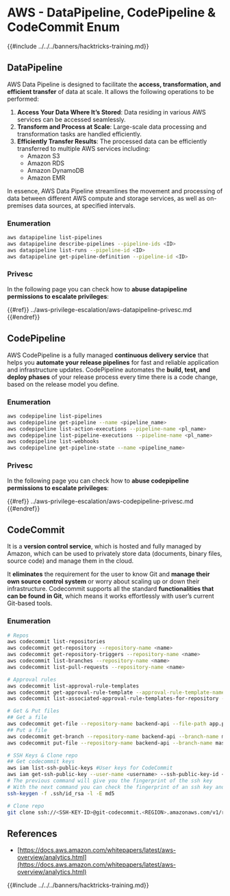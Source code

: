 # AWS - DataPipeline, CodePipeline & CodeCommit Enum

{{#include ../../../banners/hacktricks-training.md}}

## DataPipeline

AWS Data Pipeline is designed to facilitate the **access, transformation, and efficient transfer** of data at scale. It allows the following operations to be performed:

1. **Access Your Data Where It’s Stored**: Data residing in various AWS services can be accessed seamlessly.
2. **Transform and Process at Scale**: Large-scale data processing and transformation tasks are handled efficiently.
3. **Efficiently Transfer Results**: The processed data can be efficiently transferred to multiple AWS services including:
   - Amazon S3
   - Amazon RDS
   - Amazon DynamoDB
   - Amazon EMR

In essence, AWS Data Pipeline streamlines the movement and processing of data between different AWS compute and storage services, as well as on-premises data sources, at specified intervals.

### Enumeration

```bash
aws datapipeline list-pipelines
aws datapipeline describe-pipelines --pipeline-ids <ID>
aws datapipeline list-runs --pipeline-id <ID>
aws datapipeline get-pipeline-definition --pipeline-id <ID>
```

### Privesc

In the following page you can check how to **abuse datapipeline permissions to escalate privileges**:

{{#ref}}
../aws-privilege-escalation/aws-datapipeline-privesc.md
{{#endref}}

## CodePipeline

AWS CodePipeline is a fully managed **continuous delivery service** that helps you **automate your release pipelines** for fast and reliable application and infrastructure updates. CodePipeline automates the **build, test, and deploy phases** of your release process every time there is a code change, based on the release model you define.

### Enumeration

```bash
aws codepipeline list-pipelines
aws codepipeline get-pipeline --name <pipeline_name>
aws codepipeline list-action-executions --pipeline-name <pl_name>
aws codepipeline list-pipeline-executions --pipeline-name <pl_name>
aws codepipeline list-webhooks
aws codepipeline get-pipeline-state --name <pipeline_name>
```

### Privesc

In the following page you can check how to **abuse codepipeline permissions to escalate privileges**:

{{#ref}}
../aws-privilege-escalation/aws-codepipeline-privesc.md
{{#endref}}

## CodeCommit

It is a **version control service**, which is hosted and fully managed by Amazon, which can be used to privately store data (documents, binary files, source code) and manage them in the cloud.

It **eliminates** the requirement for the user to know Git and **manage their own source control system** or worry about scaling up or down their infrastructure. Codecommit supports all the standard **functionalities that can be found in Git**, which means it works effortlessly with user’s current Git-based tools.

### Enumeration

```bash
# Repos
aws codecommit list-repositories
aws codecommit get-repository --repository-name <name>
aws codecommit get-repository-triggers --repository-name <name>
aws codecommit list-branches --repository-name <name>
aws codecommit list-pull-requests --repository-name <name>

# Approval rules
aws codecommit list-approval-rule-templates
aws codecommit get-approval-rule-template --approval-rule-template-name <name>
aws codecommit list-associated-approval-rule-templates-for-repository --repository-name <name>

# Get & Put files
## Get a file
aws codecommit get-file --repository-name backend-api --file-path app.py
## Put a file
aws codecommit get-branch --repository-name backend-api --branch-name master
aws codecommit put-file --repository-name backend-api --branch-name master --file-content fileb://./app.py --file-path app.py --parent-commit-id <commit-id>

# SSH Keys & Clone repo
## Get codecommit keys
aws iam list-ssh-public-keys #User keys for CodeCommit
aws iam get-ssh-public-key --user-name <username> --ssh-public-key-id <id> --encoding SSH #Get public key with metadata
# The previous command will give you the fingerprint of the ssh key
# With the next command you can check the fingerprint of an ssh key and compare them
ssh-keygen -f .ssh/id_rsa -l -E md5

# Clone repo
git clone ssh://<SSH-KEY-ID>@git-codecommit.<REGION>.amazonaws.com/v1/repos/<repo-name>
```

## References

- [https://docs.aws.amazon.com/whitepapers/latest/aws-overview/analytics.html](https://docs.aws.amazon.com/whitepapers/latest/aws-overview/analytics.html)

{{#include ../../../banners/hacktricks-training.md}}




